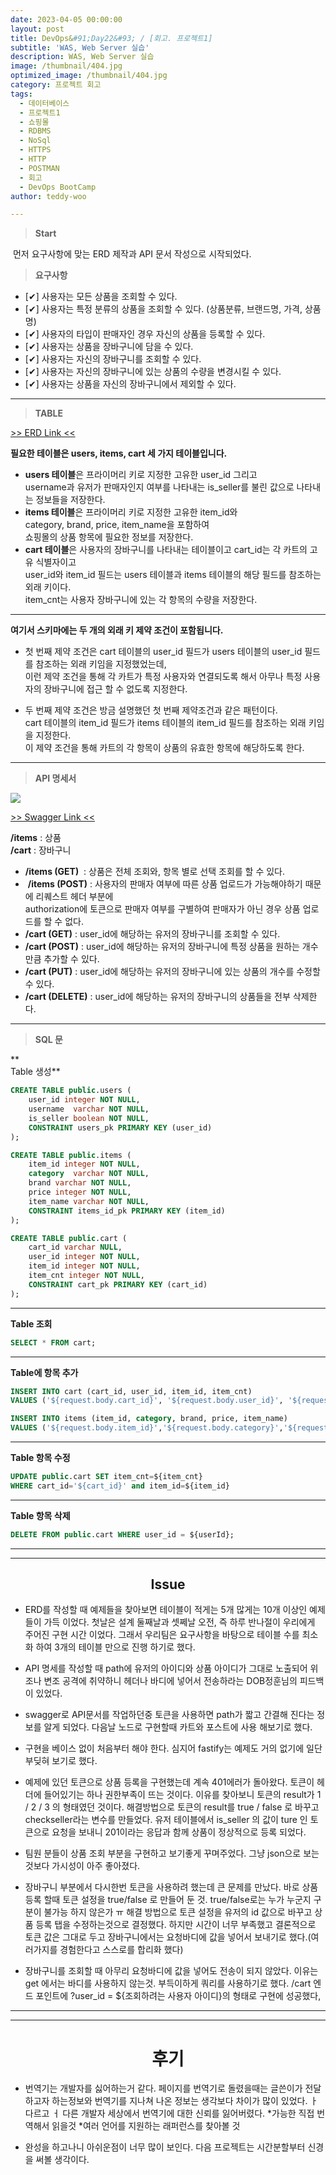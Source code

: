 ```yaml
---
date: 2023-04-05 00:00:00
layout: post
title: DevOps&#91;Day22&#93; / [회고. 프로젝트1]
subtitle: 'WAS, Web Server 실습'
description: WAS, Web Server 실습
image: /thumbnail/404.jpg
optimized_image: /thumbnail/404.jpg
category: 프로젝트 회고
tags:
  - 데이터베이스
  - 프로젝트1
  - 쇼핑몰
  - RDBMS
  - NoSql
  - HTTPS
  - HTTP
  - POSTMAN
  - 회고
  - DevOps BootCamp
author: teddy-woo

---
```




> **Start**

 먼저 요구사항에 맞는 ERD 제작과 API 문서 작성으로 시작되었다.

> **요구사항**

-   \[✔\] 사용자는 모든 상품을 조회할 수 있다.
-   \[✔\] 사용자는 특정 분류의 상품을 조회할 수 있다. (상품분류, 브랜드명, 가격, 상품명)
-   \[✔\] 사용자의 타입이 판매자인 경우 자신의 상품을 등록할 수 있다.
-   \[✔\] 사용자는 상품을 장바구니에 담을 수 있다.
-   \[✔\] 사용자는 자신의 장바구니를 조회할 수 있다.
-   \[✔\] 사용자는 자신의 장바구니에 있는 상품의 수량을 변경시킬 수 있다.
-   \[✔\] 사용자는 상품을 자신의 장바구니에서 제외할 수 있다.

---

> **TABLE**

[\>> ERD Link <<](https://dbdiagram.io/d/642a34ae5758ac5f172625c3) 

**필요한 테이블은 users, items, cart 세 가지 테이블입니다.**

-   **users 테이블**은 프라이머리 키로 지정한 고유한 user\_id 그리고  
    username과 유저가 판매자인지 여부를 나타내는 is\_seller를 불린 값으로 나타내는 정보들을 저장한다.
-   **items 테이블**은 프라이머리 키로 지정한 고유한 item\_id와 category, brand, price, item\_name을 포함하여   
    쇼핑몰의 상품 항목에 필요한 정보를 저장한다.
-   **cart 테이블**은 사용자의 장바구니를 나타내는 테이블이고 cart\_id는 각 카트의 고유 식별자이고  
    user\_id와 item\_id 필드는 users 테이블과 items 테이블의 해당 필드를 참조하는 외래 키이다.  
    item\_cnt는 사용자 장바구니에 있는 각 항목의 수량을 저장한다.

---

**여기서 스키마에는 두 개의 외래 키 제약 조건이 포함됩니다.** 

-   첫 번째 제약 조건은 cart 테이블의 user\_id 필드가 users 테이블의 user\_id 필드를 참조하는 외래 키임을 지정했었는데,   
    이런 제약 조건을 통해 각 카트가 특정 사용자와 연결되도록 해서 아무나 특정 사용자의 장바구니에 접근 할 수 없도록 지정한다.  
      
-  두 번째 제약 조건은 방금 설명했던 첫 번째 제약조건과 같은 패턴이다.  
    cart 테이블의 item\_id 필드가 items 테이블의 item\_id 필드를 참조하는 외래 키임을 지정한다.  
    이 제약 조건을 통해 카트의 각 항목이 상품의 유효한 항목에 해당하도록 한다.

---

> **API 명세서**

![](https://velog.velcdn.com/images/dnehgus6975/post/c7e562f8-7af5-4177-a325-488dd20779d7/image.png)

[\>> Swagger Link <<](https://app.swaggerhub.com/apis/seay0/shopping_mall/1.0.0#/) 

**/items** : 상품  
**/cart** : 장바구니

-   **/items (GET)**  : 상품은 전체 조회와, 항목 별로 선택 조회를 할 수 있다.
-   **/items (POST)** : 사용자의 판매자 여부에 따른 상품 업로드가 가능해야하기 때문에 리퀘스트 헤더 부분에  
    authorization에 토큰으로 판매자 여부를 구별하여 판매자가 아닌 경우 상품 업로드를 할 수 없다.
-   **/cart (GET)** : user\_id에 해당하는 유저의 장바구니를 조회할 수 있다.
-   **/cart (POST)** : user\_id에 해당하는 유저의 장바구니에 특정 상품을 원하는 개수만큼 추가할 수 있다.
-   **/cart (PUT)** : user\_id에 해당하는 유저의 장바구니에 있는 상품의 개수를 수정할 수 있다.
-   **/cart (DELETE)** : user\_id에 해당하는 유저의 장바구니의 상품들을 전부 삭제한다.

---



> **SQL 문**

**  
Table 생성**

```sql
CREATE TABLE public.users (
	user_id integer NOT NULL,
	username  varchar NOT NULL,
	is_seller boolean NOT NULL,
	CONSTRAINT users_pk PRIMARY KEY (user_id)
);

CREATE TABLE public.items (
	item_id integer NOT NULL,
	category  varchar NOT NULL,
	brand varchar NOT NULL,
	price integer NOT NULL,
	item_name varchar NOT NULL,
	CONSTRAINT items_id_pk PRIMARY KEY (item_id)
);

CREATE TABLE public.cart (
	cart_id varchar NULL,
	user_id integer NOT NULL,
	item_id integer NOT NULL,
	item_cnt integer NOT NULL,
	CONSTRAINT cart_pk PRIMARY KEY (cart_id)
);
```

---

**Table 조회**

```sql
SELECT * FROM cart;
```

---

**Table에 항목 추가**

```sql
INSERT INTO cart (cart_id, user_id, item_id, item_cnt)
VALUES ('${request.body.cart_id}', '${request.body.user_id}', '${request.body.item_id}','${request.body.item_cnt}'

INSERT INTO items (item_id, category, brand, price, item_name)
VALUES ('${request.body.item_id}','${request.body.category}','${request.body.brand}', '${request.body.price}', '${request.body.item_name}'
```

---

**Table 항목 수정**

```sql
UPDATE public.cart SET item_cnt=${item_cnt} 
WHERE cart_id='${cart_id}' and item_id=${item_id}
```

---

**Table 항목 삭제**

```sql
DELETE FROM public.cart WHERE user_id = ${userId};
```

---
---
## <center> Issue

  - ERD를 작성할 때 예제들을 찾아보면 테이블이 적게는 5개 많게는 10개 이상인 예제들이 가득 이었다. 첫날은 설계 둘째날과 셋쩨날 오전, 즉 하루 반나절이 우리에게 주어진 구현 시간 이었다. 그래서 우리팀은 요구사항을 바탕으로 테이블 수를 최소화 하여 3개의 테이블 만으로 진행 하기로 했다.
  

  -  API 명세를 작성할 때 path에 유저의 아이디와 상품 아이디가 그대로 노출되어 위조나 변조 공격에 취약하니 헤더나 바디에 넣어서 전송하라는 DOB정훈님의 피드백이 있었다.
   

  -  swagger로 API문서를 작업하던중 토큰을 사용하면 path가 짧고 간결해 진다는 정보를 알게 되었다. 다음날 노드로 구현할때 카트와 포스트에 사용 해보기로 했다.
  

  -  구현을 베이스 없이 처음부터 해야 한다. 심지어 fastify는 예제도 거의 없기에 일단 부딪혀 보기로 했다.
  

  -  예제에 있던 토큰으로 상품 등록을 구현했는데 계속 401에러가 돌아왔다.
  토큰이 헤더에 들어있기는 하나 권한부족이 뜨는 것이다.
  이유를 찾아보니 토큰의 result가 1 / 2 / 3 의 형태였던 것이다.
  해결방법으로 토큰의 result를 true / false 로 바꾸고 checkseller라는 변수를 만들었다.
  유저 테이블에서 is_seller 의 값이 ture 인 토큰으로 요청을 보내니 201이라는 응답과 함께
  상품이 정상적으로 등록 되었다.
  

  
  
  - 팀원 분들이 상품 조회 부분을 구현하고 보기좋게 꾸며주었다. 그냥 json으로 보는것보다
  가시성이 아주 좋아졌다.
  

  
  
  - 장바구니 부분에서 다시한번 토큰을 사용하려 했는데 큰 문제를 만났다.
   바로 상품등록 할때 토큰 설정을 true/false 로 만들어 둔 것.
   true/false로는 누가 누군지 구분이 불가능 하지 않은가 ㅠ
   해결 방법으로 토큰 설정을 유저의 id 값으로 바꾸고 상품 등록 탭을 수정하는것으로 결정했다.
  하지만 시간이 너무 부족했고 결론적으로 토큰 값은 그대로 두고 장바구니에서는 요청바디에 값을 넣어서 보내기로 했다.(여러가지를 경험한다고 스스로를 합리화 했다)
  

  
  
  - 장바구니를 조회할 때 아무리 요청바디에 값을 넣어도 전송이 되지 않았다.
  이유는 get 에서는 바디를 사용하지 않는것. 부득이하게 쿼리를 사용하기로 했다.
  /cart 엔드 포인트에 ?user_id = ${조회하려는 사용자 아이디}의 형태로 구현에 성공했다,
  
  
  ---
  ---
#   <center>후기
  
  
  
 
  
- 번역기는 개발자를 싫어하는거 같다.
  페이지를 번역기로 돌렸을때는 글쓴이가 전달하고자 하는정보와 번역기를 지나쳐 나온 정보는 
  생각보다 차이가 많이 있었다.  ㅏ 다르고 ㅓ 다른 개발자 세상에서 번역기에 대한 신뢰를 잃어버렸다.
  *가능한 직접 번역해서 읽을것
  *여러 언어를 지원하는 래퍼런스를 찾아볼 것
  

  
  
 
  
  
- 완성을 하고나니 아쉬운점이 너무 많이 보인다. 다음 프로젝트는 시간분할부터 신경을 써볼 생각이다.
  
  

  
  

